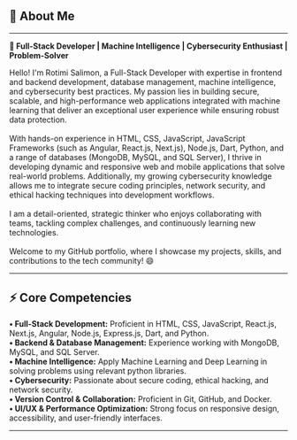 ## <h2>👋 About Me</h2>
________________________________________
**🚀 Full-Stack Developer | Machine Intelligence | Cybersecurity Enthusiast | Problem-Solver**

Hello! I'm Rotimi Salimon, a Full-Stack Developer with expertise in frontend and backend development, database management, machine intelligence, and cybersecurity best practices. My passion lies in building secure, scalable, and high-performance web applications integrated with machine learning that deliver an exceptional user experience while ensuring robust data protection.<br><br>
With hands-on experience in HTML, CSS, JavaScript, JavaScript Frameworks (such as Angular, React.js, Next.js), Node.js, Dart, Python, and a range of databases (MongoDB, MySQL, and SQL Server), I thrive in developing dynamic and responsive web and mobile applications that solve real-world problems. Additionally, my growing cybersecurity knowledge allows me to integrate secure coding principles, network security, and ethical hacking techniques into development workflows.<br><br>
I am a detail-oriented, strategic thinker who enjoys collaborating with teams, tackling complex challenges, and continuously learning new technologies.<br><br>
Welcome to my GitHub portfolio, where I showcase my projects, skills, and contributions to the tech community! 😄
________________________________________
## ⚡ Core Competencies

**• Full-Stack Development:** Proficient in HTML, CSS, JavaScript, React.js, Next.js, Angular, Node.js, Express.js, Dart, and Python.<br>
**•	Backend & Database Management:** Experience working with MongoDB, MySQL, and SQL Server.<br>
**•	Machine Intelligence:** Apply Machine Learning and Deep Learning in solving problems using relevant python libraries.<br>
**•	Cybersecurity:** Passionate about secure coding, ethical hacking, and network security.<br>
**•	Version Control & Collaboration:** Proficient in Git, GitHub, and Docker.<br>
**•	UI/UX & Performance Optimization:** Strong focus on responsive design, accessibility, and user-friendly interfaces.<br>
________________________________________
